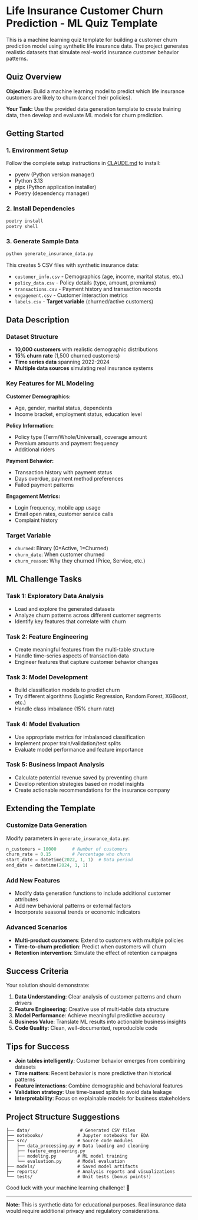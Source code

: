# Life Insurance Customer Churn Prediction - ML Quiz Template

This is a machine learning quiz template for building a customer churn prediction model using synthetic life insurance data. The project generates realistic datasets that simulate real-world insurance customer behavior patterns.

## Quiz Overview

**Objective:** Build a machine learning model to predict which life insurance customers are likely to churn (cancel their policies).

**Your Task:** Use the provided data generation template to create training data, then develop and evaluate ML models for churn prediction.

## Getting Started

### 1. Environment Setup

Follow the complete setup instructions in [CLAUDE.md](CLAUDE.md) to install:
- pyenv (Python version manager)
- Python 3.13
- pipx (Python application installer)
- Poetry (dependency manager)

### 2. Install Dependencies
```bash
poetry install
poetry shell
```

### 3. Generate Sample Data
```bash
python generate_insurance_data.py
```

This creates 5 CSV files with synthetic insurance data:
- `customer_info.csv` - Demographics (age, income, marital status, etc.)
- `policy_data.csv` - Policy details (type, amount, premiums)
- `transactions.csv` - Payment history and transaction records
- `engagement.csv` - Customer interaction metrics
- `labels.csv` - **Target variable** (churned/active customers)

## Data Description

### Dataset Structure
- **10,000 customers** with realistic demographic distributions
- **15% churn rate** (1,500 churned customers)
- **Time series data** spanning 2022-2024
- **Multiple data sources** simulating real insurance systems

### Key Features for ML Modeling

**Customer Demographics:**
- Age, gender, marital status, dependents
- Income bracket, employment status, education level

**Policy Information:**
- Policy type (Term/Whole/Universal), coverage amount
- Premium amounts and payment frequency
- Additional riders

**Payment Behavior:**
- Transaction history with payment status
- Days overdue, payment method preferences
- Failed payment patterns

**Engagement Metrics:**
- Login frequency, mobile app usage
- Email open rates, customer service calls
- Complaint history

### Target Variable
- `churned`: Binary (0=Active, 1=Churned)
- `churn_date`: When customer churned
- `churn_reason`: Why they churned (Price, Service, etc.)

## ML Challenge Tasks

### Task 1: Exploratory Data Analysis
- Load and explore the generated datasets
- Analyze churn patterns across different customer segments
- Identify key features that correlate with churn

### Task 2: Feature Engineering
- Create meaningful features from the multi-table structure
- Handle time-series aspects of transaction data
- Engineer features that capture customer behavior changes

### Task 3: Model Development
- Build classification models to predict churn
- Try different algorithms (Logistic Regression, Random Forest, XGBoost, etc.)
- Handle class imbalance (15% churn rate)

### Task 4: Model Evaluation
- Use appropriate metrics for imbalanced classification
- Implement proper train/validation/test splits
- Evaluate model performance and feature importance

### Task 5: Business Impact Analysis
- Calculate potential revenue saved by preventing churn
- Develop retention strategies based on model insights
- Create actionable recommendations for the insurance company

## Extending the Template

### Customize Data Generation
Modify parameters in `generate_insurance_data.py`:
```python
n_customers = 10000      # Number of customers
churn_rate = 0.15        # Percentage who churn
start_date = datetime(2022, 1, 1)  # Data period
end_date = datetime(2024, 1, 1)
```

### Add New Features
- Modify data generation functions to include additional customer attributes
- Add new behavioral patterns or external factors
- Incorporate seasonal trends or economic indicators

### Advanced Scenarios
- **Multi-product customers**: Extend to customers with multiple policies
- **Time-to-churn prediction**: Predict when customers will churn
- **Retention intervention**: Simulate the effect of retention campaigns

## Success Criteria

Your solution should demonstrate:
1. **Data Understanding**: Clear analysis of customer patterns and churn drivers
2. **Feature Engineering**: Creative use of multi-table data structure
3. **Model Performance**: Achieve meaningful predictive accuracy
4. **Business Value**: Translate ML results into actionable business insights
5. **Code Quality**: Clean, well-documented, reproducible code

## Tips for Success

- **Join tables intelligently**: Customer behavior emerges from combining datasets
- **Time matters**: Recent behavior is more predictive than historical patterns
- **Feature interactions**: Combine demographic and behavioral features
- **Validation strategy**: Use time-based splits to avoid data leakage
- **Interpretability**: Focus on explainable models for business stakeholders

## Project Structure Suggestions

```
├── data/                   # Generated CSV files
├── notebooks/             # Jupyter notebooks for EDA
├── src/                   # Source code modules
│   ├── data_processing.py # Data loading and cleaning
│   ├── feature_engineering.py
│   ├── modeling.py        # ML model training
│   └── evaluation.py      # Model evaluation
├── models/                # Saved model artifacts
├── reports/               # Analysis reports and visualizations
└── tests/                 # Unit tests (bonus points!)
```

Good luck with your machine learning challenge! 🚀

---

**Note:** This is synthetic data for educational purposes. Real insurance data would require additional privacy and regulatory considerations.